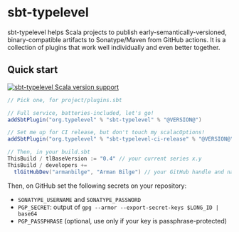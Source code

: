 # sbt-typelevel

sbt-typelevel helps Scala projects to publish early-semantically-versioned, binary-compatible artifacts to Sonatype/Maven from GitHub actions. It is a collection of plugins that work well individually and even better together.

## Quick start

[![sbt-typelevel Scala version support](https://index.scala-lang.org/typelevel/sbt-typelevel/sbt-typelevel/latest-by-scala-version.svg?targetType=Sbt)](https://index.scala-lang.org/typelevel/sbt-typelevel/sbt-typelevel)

```scala
// Pick one, for project/plugins.sbt

// Full service, batteries-included, let's go!
addSbtPlugin("org.typelevel" % "sbt-typelevel" % "@VERSION@")

// Set me up for CI release, but don't touch my scalacOptions!
addSbtPlugin("org.typelevel" % "sbt-typelevel-ci-release" % "@VERSION@")

// Then, in your build.sbt
ThisBuild / tlBaseVersion := "0.4" // your current series x.y
ThisBuild / developers +=
  tlGitHubDev("armanbilge", "Arman Bilge") // your GitHub handle and name
```

Then, on GitHub set the following secrets on your repository:

- `SONATYPE_USERNAME` and `SONATYPE_PASSWORD`
- `PGP_SECRET`: output of `gpg --armor --export-secret-keys $LONG_ID | base64`
- `PGP_PASSPHRASE` (optional, use only if your key is passphrase-protected)


